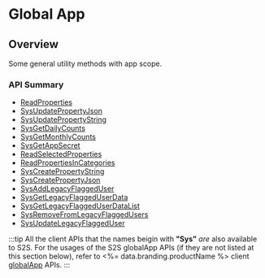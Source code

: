 # Global App
## Overview



Some general utility methods with app scope.

### API Summary

* [ReadProperties](/api/s2s/globalapp/readproperties)
* [SysUpdatePropertyJson](/api/capi/globalapp/sysupdatepropertyjson)
* [SysUpdatePropertyString](/api/capi/globalapp/sysupdatepropertystring)
* [SysGetDailyCounts](/api/capi/globalapp/sysgetdailycounts)
* [SysGetMonthlyCounts](/api/capi/globalapp/sysgetmonthlycounts)
* [SysGetAppSecret](/api/capi/globalapp/sysgetappsecret)
* [ReadSelectedProperties](/api/capi/globalapp/readselectedproperties)
* [ReadPropertiesInCategories](/api/capi/globalapp/readpropertiesincategories)
* [SysCreatePropertyString](/api/capi/globalapp/syscreatepropertystring)
* [SysCreatePropertyJson](/api/capi/globalapp/syscreatepropertyjson)
* [SysAddLegacyFlaggedUser](/api/capi/globalapp/sysaddlegacyflaggeduser)
* [SysGetLegacyFlaggedUserData](/api/capi/globalapp/sysgetlegacyflaggeduserdata)
* [SysGetLegacyFlaggedUserDataList](/api/capi/globalapp/sysgetlegacyflaggeduserdatalist)
* [SysRemoveFromLegacyFlaggedUsers](/api/capi/globalapp/sysremovefromlegacyflaggedusers)
* [SysUpdateLegacyFlaggedUser](/api/capi/globalapp/sysupdatelegacyflaggeduser)

:::tip
All the client APIs that the names beigin with <strong>"Sys"</strong> <em>are</em> also available to S2S. 
For the usages of the S2S globalApp APIs (if they are not listed at this section below),
refer to <%= data.branding.productName %> client [globalApp](/api/capi/globalapp) APIs.
:::

<DocCardList />